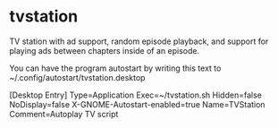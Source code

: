 # tvstation
TV station with ad support, random episode playback, and support for playing ads between chapters inside of an episode.

You can have the program autostart by writing this text to ~/.config/autostart/tvstation.desktop

[Desktop Entry]
Type=Application
Exec=~/tvstation.sh
Hidden=false
NoDisplay=false
X-GNOME-Autostart-enabled=true
Name=TVStation
Comment=Autoplay TV script
